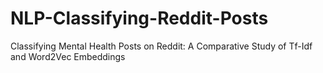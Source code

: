 # NLP-Classifying-Reddit-Posts
Classifying Mental Health Posts on Reddit: A Comparative Study of Tf-Idf and Word2Vec Embeddings
